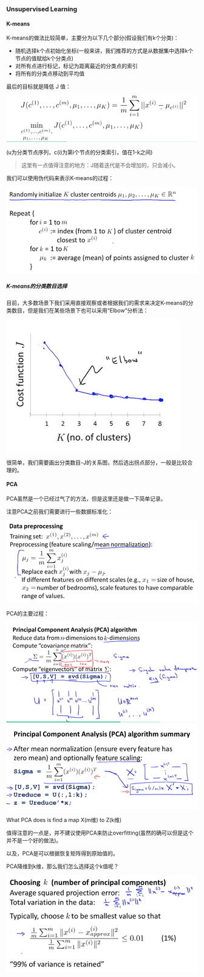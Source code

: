 ### Unsupervised Learning

#### K-means

K-means的做法比较简单，主要分为以下几个部分(假设我们有k个分类)：

* 随机选择k个点初始化坐标(一般来讲，我们推荐的方式是从数据集中选择k个节点的值赋给k个分类点)
* 对所有点进行标记，标记为距离最近的分类点的索引
* 将所有的分类点移动到平均值

最后的目标就是降低 J 值：

![](./assets/28.png)

(u为分类节点序列，c(i)为第i个节点的分类索引，值在1-k之间)

>这里有一点值得注意的地方：J随着迭代是不会增加的，只会减小。

我们可以使用伪代码来表示K-means的过程：

![](./assets/29.png)

##### K-means的分类数目选择

目前，大多数场景下我们采用直接观察或者根据我们的需求来决定K-means的分类数目，但是我们在某些场景下也可以采用“Elbow”分析法：

![](./assets/30.png)

很简单，我们需要画出分类数目-J的关系图，然后选出拐点部分，一般是比较合理的。

#### PCA

PCA虽然是一个已经过气了的方法，但是这里还是做一下简单记录。

注意PCA之前我们需要进行一些数据标准化：

![](./assets/31.png)

PCA的主要过程：

![](./assets/32.png)
![](./assets/34.png)


What PCA does is find a map X(m维) to Z(k维)

值得注意的一点是，并不建议使用PCA来防止overfitting(虽然的确可以但是这个并不是一个好的做法)。

以及，PCA是可以根据恢复矩阵得到原始值的。

PCA降维到k维，那么我们怎么选择这个k值呢？

![](./assets/33.png)


 
